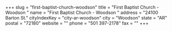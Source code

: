 +++
slug = "first-baptist-church-woodson"
title = "First Baptist Church - Woodson "
name = "First Baptist Church - Woodson "
address = "24100 Barton St."
cityIndexKey = "city-ar-woodson"
city = "Woodson"
state = "AR"
postal = "72180"
website = ""
phone = "501 397-2178"
fax = ""
+++
